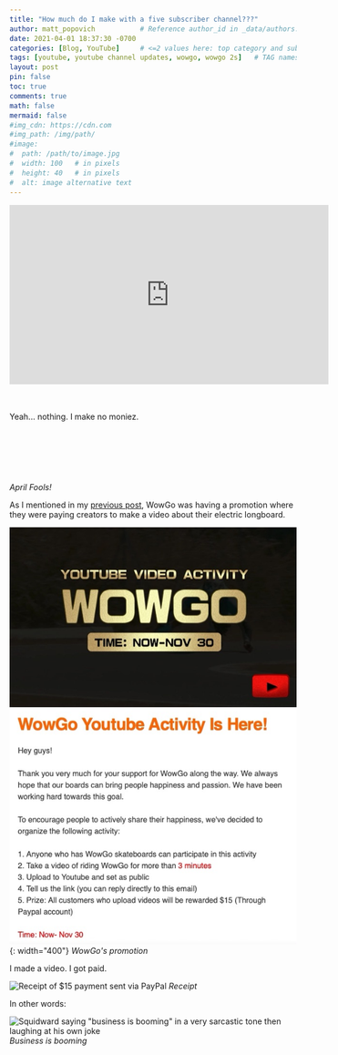 ```yaml
---
title: "How much do I make with a five subscriber channel???"
author: matt_popovich           # Reference author_id in _data/authors.yml
date: 2021-04-01 18:37:30 -0700
categories: [Blog, YouTube]     # <=2 values here: top category and sub category
tags: [youtube, youtube channel updates, wowgo, wowgo 2s]   # TAG names should always be lowercase
layout: post
pin: false
toc: true
comments: true
math: false
mermaid: false
#img_cdn: https://cdn.com
#img_path: /img/path/
#image:
#  path: /path/to/image.jpg
#  width: 100   # in pixels
#  height: 40   # in pixels
#  alt: image alternative text
---
```


<div style="text-align:center">
<iframe width="560" height="315"
src="https://www.youtube.com/embed/"
frameborder="0"
allow="accelerometer; autoplay; clipboard-write; encrypted-media; gyroscope; picture-in-picture"
allowfullscreen></iframe>
</div>

&nbsp;

Yeah... nothing. I make no moniez.

&nbsp;

&nbsp;

&nbsp;

*April Fools!*

As I mentioned in my [previous post](/posts/preview-wowgo-2s-range-test/), WowGo was having a promotion where they were paying creators to make a video about their electric longboard.

![WowGo Promotion](/assets/img/posts/2020-12-01-preview-wowgo-2s-range-test/wow-go-promotion.jpg){: width="400"} *WowGo's promotion*

I made a video. I got paid.

![Receipt of $15 payment sent via PayPal](TODO:img/here) *Receipt*

In other words:

![Squidward saying "business is booming" in a very sarcastic tone then laughing at his own joke](TODO:gif/here) *Business is booming*

